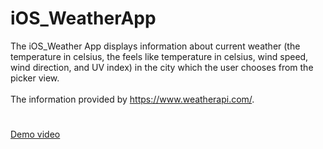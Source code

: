 # iOS_WeatherApp
The iOS_Weather App displays information about current weather (the temperature in celsius, the feels like temperature in celsius, wind speed, wind direction, and UV index) in the city which the user chooses from the picker view. </br></br>
The information provided by https://www.weatherapi.com/.

#
<a href="https://drive.google.com/file/d/1fEMP_zRi_YqICj-rdW5sKyRKi8yQNg9n/view?usp=sharing" target="_blank">Demo video</a>

